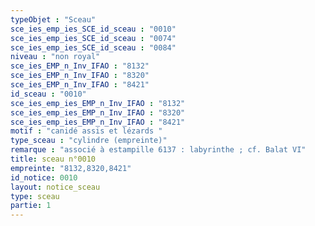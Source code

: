 ```yaml
---
typeObjet : "Sceau"
sce_ies_emp_ies_SCE_id_sceau : "0010"
sce_ies_emp_ies_SCE_id_sceau : "0074"
sce_ies_emp_ies_SCE_id_sceau : "0084"
niveau : "non royal"
sce_ies_EMP_n_Inv_IFAO : "8132"
sce_ies_EMP_n_Inv_IFAO : "8320"
sce_ies_EMP_n_Inv_IFAO : "8421"
id_sceau : "0010"
sce_ies_emp_ies_EMP_n_Inv_IFAO : "8132"
sce_ies_emp_ies_EMP_n_Inv_IFAO : "8320"
sce_ies_emp_ies_EMP_n_Inv_IFAO : "8421"
motif : "canidé assis et lézards "
type_sceau : "cylindre (empreinte)"
remarque : "associé à estampille 6137 : labyrinthe ; cf. Balat VI"
title: sceau n°0010
empreinte: "8132,8320,8421"
id_notice: 0010
layout: notice_sceau
type: sceau
partie: 1
---
```

